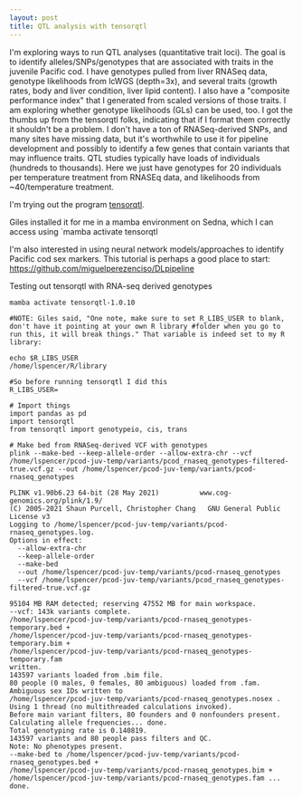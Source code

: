 ```yaml
---
layout: post
title: QTL analysis with tensorqtl
--- 
```


I'm exploring ways to run QTL analyses (quantitative trait loci). The goal is to identify alleles/SNPs/genotypes that are associated with traits in the juvenile Pacific cod. I have genotypes pulled from liver RNASeq data, genotype likelihoods from lcWGS (depth=3x), and several traits (growth rates, body and liver condition, liver lipid content). I also have a "composite performance index" that I generated from scaled versions of those traits. I am exploring whether genotype likelihoods (GLs) can be used, too. I got the thumbs up from the tensorqtl folks, indicating that if I format them correctly it shouldn't be a problem.  I don't have a ton of RNASeq-derived SNPs, and many sites have missing data, but it's worthwhile to use it for pipeline development and possibly to identify a few genes that contain variants that may influence traits. QTL studies typically have loads of individuals (hundreds to thousands). Here we just have genotypes for 20 individuals per temperature treatment from RNASEq data, and likelihoods from ~40/temperature treatment. 

I'm trying out the program [tensorqtl](https://github.com/broadinstitute/tensorqtl). 

Giles installed it for me in a mamba environment on Sedna, which I can access using `mamba activate tensorqtl

I'm also interested in using neural network models/approaches to identify Pacific cod sex markers. This tutorial is perhaps a good place to start: https://github.com/miguelperezenciso/DLpipeline

Testing out tensorqtl with RNA-seq derived genotypes
``` 
mamba activate tensorqtl-1.0.10

#NOTE: Giles said, "One note, make sure to set R_LIBS_USER to blank, don't have it pointing at your own R library #folder when you go to run this, it will break things." That variable is indeed set to my R library: 

echo $R_LIBS_USER
/home/lspencer/R/library

#So before running tensorqtl I did this
R_LIBS_USER=

# Import things 
import pandas as pd
import tensorqtl
from tensorqtl import genotypeio, cis, trans

# Make bed from RNASeq-derived VCF with genotypes
plink --make-bed --keep-allele-order --allow-extra-chr --vcf /home/lspencer/pcod-juv-temp/variants/pcod_rnaseq_genotypes-filtered-true.vcf.gz --out /home/lspencer/pcod-juv-temp/variants/pcod-rnaseq_genotypes

PLINK v1.90b6.23 64-bit (28 May 2021)          www.cog-genomics.org/plink/1.9/
(C) 2005-2021 Shaun Purcell, Christopher Chang   GNU General Public License v3
Logging to /home/lspencer/pcod-juv-temp/variants/pcod-rnaseq_genotypes.log.
Options in effect:
  --allow-extra-chr
  --keep-allele-order
  --make-bed
  --out /home/lspencer/pcod-juv-temp/variants/pcod-rnaseq_genotypes
  --vcf /home/lspencer/pcod-juv-temp/variants/pcod_rnaseq_genotypes-filtered-true.vcf.gz

95104 MB RAM detected; reserving 47552 MB for main workspace.
--vcf: 143k variants complete.
/home/lspencer/pcod-juv-temp/variants/pcod-rnaseq_genotypes-temporary.bed +
/home/lspencer/pcod-juv-temp/variants/pcod-rnaseq_genotypes-temporary.bim +
/home/lspencer/pcod-juv-temp/variants/pcod-rnaseq_genotypes-temporary.fam
written.
143597 variants loaded from .bim file.
80 people (0 males, 0 females, 80 ambiguous) loaded from .fam.
Ambiguous sex IDs written to
/home/lspencer/pcod-juv-temp/variants/pcod-rnaseq_genotypes.nosex .
Using 1 thread (no multithreaded calculations invoked).
Before main variant filters, 80 founders and 0 nonfounders present.
Calculating allele frequencies... done.
Total genotyping rate is 0.140819.
143597 variants and 80 people pass filters and QC.
Note: No phenotypes present.
--make-bed to /home/lspencer/pcod-juv-temp/variants/pcod-rnaseq_genotypes.bed +
/home/lspencer/pcod-juv-temp/variants/pcod-rnaseq_genotypes.bim +
/home/lspencer/pcod-juv-temp/variants/pcod-rnaseq_genotypes.fam ... done.

